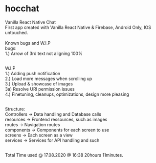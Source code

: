 # hocchat

Vanilla React Native Chat<br />
First app created with Vanilla React Native & Firebase, Android Only, IOS untouched.<br /><br />
Known bugs and W.I.P<br />
bugs:<br />
1.) Arrow of 3rd text not aligning 100%<br /><br />

W.I.P<br />
1.) Adding push notification<br />
2.) Load more messages when scrolling up<br />
3.) Upload & showcase of images<br />
  3a) Resolve URI permission issues<br />
4.) Finetuning, cleanups, optimizations, design more pleasing<br /><br />

Structure:<br />
Controllers -> Data handling and Database calls<br />
resources -> Frontend ressources, such as images<br />
routes -> Navigation routes<br />
components -> Components for each screen to use<br />
screens -> Each screen as a view<br />
services -> Services for API handling and such<br /><br />

Total Time used @ 17.08.2020 @ 16:38 20hours 11minutes.<br />
